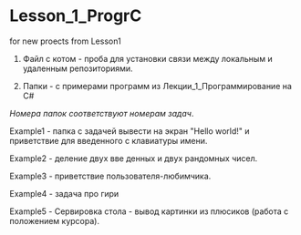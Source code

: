 # Lesson_1_ProgrC

for new proects from Lesson1

1. Файл с котом - проба для установки связи между локальным и удаленным репозиториями.

2. Папки - с примерами программ из Лекции_1_Программирование на C#

_Номера папок соответствуют номерам задач_.

Example1 - папка с задачей  вывести на экран "Hello world!" и приветствие для введенного с клавиатуры имени.

Example2 - деление двух вве денных и двух рандомных чисел.

Example3 - приветствие пользователя-любимчика.

Example4 - задача про гири

Example5 - Сервировка стола - вывод картинки из плюсиков (работа с положением курсора).
